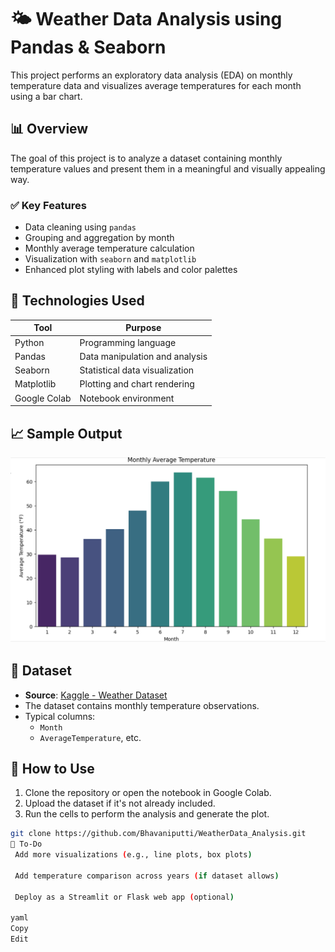 # 🌤️ Weather Data Analysis using Pandas & Seaborn

This project performs an exploratory data analysis (EDA) on monthly temperature data and visualizes average temperatures for each month using a bar chart.

## 📊 Overview

The goal of this project is to analyze a dataset containing monthly temperature values and present them in a meaningful and visually appealing way.

### ✅ Key Features
- Data cleaning using `pandas`
- Grouping and aggregation by month
- Monthly average temperature calculation
- Visualization with `seaborn` and `matplotlib`
- Enhanced plot styling with labels and color palettes

## 🔧 Technologies Used

| Tool         | Purpose                          |
|--------------|----------------------------------|
| Python       | Programming language             |
| Pandas       | Data manipulation and analysis   |
| Seaborn      | Statistical data visualization   |
| Matplotlib   | Plotting and chart rendering     |
| Google Colab | Notebook environment             |

## 📈 Sample Output

![Monthly Avg Temperature Plot](https://github.com/Bhavaniputti/WeatherData_Analysis/blob/main/sample_plot.png)

## 📁 Dataset

- **Source**: [Kaggle - Weather Dataset](https://www.kaggle.com/)
- The dataset contains monthly temperature observations.
- Typical columns:
  - `Month`
  - `AverageTemperature`, etc.

## 🚀 How to Use

1. Clone the repository or open the notebook in Google Colab.
2. Upload the dataset if it's not already included.
3. Run the cells to perform the analysis and generate the plot.

```bash
git clone https://github.com/Bhavaniputti/WeatherData_Analysis.git
📌 To-Do
 Add more visualizations (e.g., line plots, box plots)

 Add temperature comparison across years (if dataset allows)

 Deploy as a Streamlit or Flask web app (optional)

yaml
Copy
Edit
